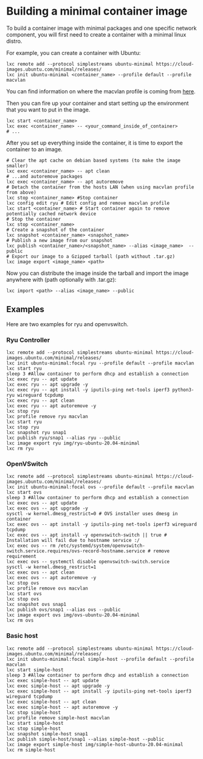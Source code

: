 # Building a minimal container image

To build a container image with minimal packages and one specific network component,
you will first need to create a container with a minimal linux distro.

For example, you can create a container with Ubuntu:
```shell
lxc remote add --protocol simplestreams ubuntu-minimal https://cloud-images.ubuntu.com/minimal/releases/
lxc init ubuntu-minimal <container_name> --profile default --profile macvlan
```
You can find information on where the macvlan profile is coming from [here](HOWTO_container_with_dhcp.md).

Then you can fire up your container and start setting up the environment that you
want to put in the image.
```shell
lxc start <container_name>
lxc exec <container_name> -- <your_command_inside_of_container>
# ...
```

After you set up everything inside the container, it is time to export the container
to an image.
```shell
# Clear the apt cache on debian based systems (to make the image smaller)
lxc exec <container_name> -- apt clean
# ...and autoremove packages
lxc exec <container_name> -- apt autoremove
# Detach the container from the hosts LAN (when using macvlan profile from above)
lxc stop <container_name> #Stop container
lxc config edit ryu # Edit config and remove macvlan profile
lxc start <container_name> # Start container again to remove potentially cached network device
# Stop the container
lxc stop <container_name>
# Create a snapshot of the container
lxc snapshot <container_name> <snapshot_name>
# Publish a new image from our snapshot
lxc publish <container_name>/<snapshot_name> --alias <image_name>  --public
# Export our image to a Gzipped tarball (path without .tar.gz)
lxc image export <image_name> <path>
```

Now you can distribute the image inside the tarball and import the image anywhere with
(path optionally with .tar.gz):
```shell
lxc import <path> --alias <image_name> --public
```

## Examples

Here are two examples for ryu and openvswitch.

### Ryu Controller
```shell
lxc remote add --protocol simplestreams ubuntu-minimal https://cloud-images.ubuntu.com/minimal/releases/
lxc init ubuntu-minimal:focal ryu --profile default --profile macvlan
lxc start ryu
sleep 3 #Allow container to perform dhcp and establish a connection
lxc exec ryu -- apt update
lxc exec ryu -- apt upgrade -y
lxc exec ryu -- apt install -y iputils-ping net-tools iperf3 python3-ryu wireguard tcpdump
lxc exec ryu -- apt clean
lxc exec ryu -- apt autoremove -y
lxc stop ryu
lxc profile remove ryu macvlan
lxc start ryu
lxc stop ryu
lxc snapshot ryu snap1
lxc publish ryu/snap1 --alias ryu --public
lxc image export ryu img/ryu-ubuntu-20.04-minimal
lxc rm ryu
```

### OpenVSwitch

```shell
lxc remote add --protocol simplestreams ubuntu-minimal https://cloud-images.ubuntu.com/minimal/releases/
lxc init ubuntu-minimal:focal ovs --profile default --profile macvlan
lxc start ovs
sleep 3 #Allow container to perform dhcp and establish a connection
lxc exec ovs -- apt update
lxc exec ovs -- apt upgrade -y
sysctl -w kernel.dmesg_restrict=0 # OVS installer uses dmesg in container
lxc exec ovs -- apt install -y iputils-ping net-tools iperf3 wireguard tcpdump
lxc exec ovs -- apt install -y openvswitch-switch || true # Installation will fail due to hostname service :/
lxc exec ovs -- rm /etc/systemd/system/openvswitch-switch.service.requires/ovs-record-hostname.service # remove requirement
lxc exec ovs -- systemctl disable openvswitch-switch.service
sysctl -w kernel.dmesg_restrict=1
lxc exec ovs -- apt clean
lxc exec ovs -- apt autoremove -y
lxc stop ovs
lxc profile remove ovs macvlan
lxc start ovs
lxc stop ovs
lxc snapshot ovs snap1
lxc publish ovs/snap1 --alias ovs --public
lxc image export ovs img/ovs-ubuntu-20.04-minimal
lxc rm ovs
```

### Basic host

```shell
lxc remote add --protocol simplestreams ubuntu-minimal https://cloud-images.ubuntu.com/minimal/releases/
lxc init ubuntu-minimal:focal simple-host --profile default --profile macvlan
lxc start simple-host
sleep 3 #Allow container to perform dhcp and establish a connection
lxc exec simple-host -- apt update
lxc exec simple-host -- apt upgrade -y
lxc exec simple-host -- apt install -y iputils-ping net-tools iperf3 wireguard tcpdump
lxc exec simple-host -- apt clean
lxc exec simple-host -- apt autoremove -y
lxc stop simple-host
lxc profile remove simple-host macvlan
lxc start simple-host
lxc stop simple-host
lxc snapshot simple-host snap1
lxc publish simple-host/snap1 --alias simple-host --public
lxc image export simple-host img/simple-host-ubuntu-20.04-minimal
lxc rm simple-host
```
